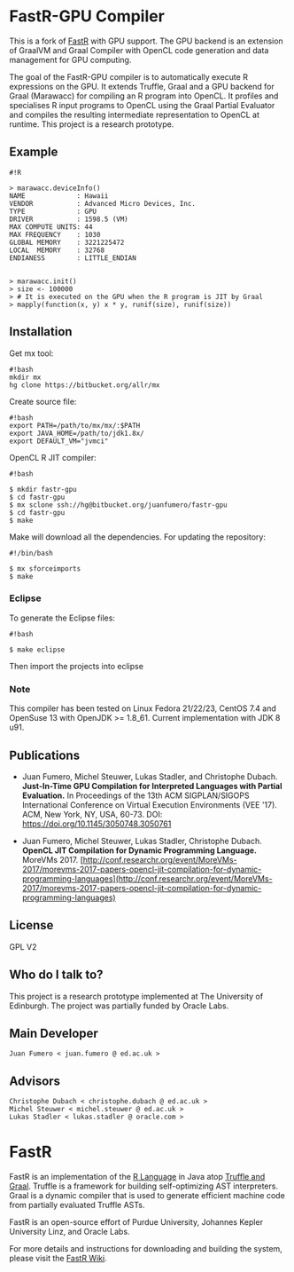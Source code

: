 # FastR-GPU Compiler 

This is a fork of [FastR](https://bitbucket.org/allr/fastr/) with GPU support. 
The GPU backend is an extension of GraalVM and Graal Compiler with OpenCL code generation
and data management for GPU computing. 

The goal of the FastR-GPU compiler is to automatically execute R expressions on the GPU.
It extends Truffle, Graal and a GPU backend for Graal (Marawacc) for compiling an R program
into OpenCL. It profiles and specialises R input programs to OpenCL using the Graal Partial 
Evaluator and compiles the resulting intermediate representation to OpenCL at runtime.
This project is a research prototype. 

## Example


```
#!R

> marawacc.deviceInfo()
NAME             : Hawaii
VENDOR           : Advanced Micro Devices, Inc.
TYPE             : GPU
DRIVER           : 1598.5 (VM)
MAX COMPUTE UNITS: 44
MAX FREQUENCY    : 1030
GLOBAL MEMORY    : 3221225472
LOCAL  MEMORY    : 32768
ENDIANESS        : LITTLE_ENDIAN


> marawacc.init()
> size <- 100000
> # It is executed on the GPU when the R program is JIT by Graal
> mapply(function(x, y) x * y, runif(size), runif(size)) 

```

## Installation

Get mx tool:

```
#!bash
mkdir mx
hg clone https://bitbucket.org/allr/mx

```

Create source file: 

```
#!bash
export PATH=/path/to/mx/mx/:$PATH
export JAVA_HOME=/path/to/jdk1.8x/
export DEFAULT_VM="jvmci"
```


OpenCL R JIT compiler:

```
#!bash

$ mkdir fastr-gpu
$ cd fastr-gpu
$ mx sclone ssh://hg@bitbucket.org/juanfumero/fastr-gpu
$ cd fastr-gpu
$ make 
```

Make will download all the dependencies. 
For updating the repository:

```
#!/bin/bash 

$ mx sforceimports
$ make

```

### Eclipse 

To generate the Eclipse files:

```
#!bash

$ make eclipse 

```

Then import the projects into eclipse 

### Note

This compiler has been tested on Linux Fedora 21/22/23, CentOS 7.4 and OpenSuse 13 with OpenJDK >= 1.8_61.
Current implementation with JDK 8 u91.


## Publications 

- Juan Fumero, Michel Steuwer, Lukas Stadler, and Christophe Dubach.  **Just-In-Time GPU Compilation for Interpreted Languages with Partial Evaluation.** In Proceedings of the 13th ACM SIGPLAN/SIGOPS International Conference on Virtual Execution Environments (VEE '17). ACM, New York, NY, USA, 60-73. DOI: https://doi.org/10.1145/3050748.3050761 

- Juan Fumero, Michel Steuwer, Lukas Stadler, Christophe Dubach. **OpenCL JIT Compilation for Dynamic Programming Language.** MoreVMs 2017. [http://conf.researchr.org/event/MoreVMs-2017/morevms-2017-papers-opencl-jit-compilation-for-dynamic-programming-languages](http://conf.researchr.org/event/MoreVMs-2017/morevms-2017-papers-opencl-jit-compilation-for-dynamic-programming-languages)


## License

GPL V2

## Who do I talk to?

This project is a research prototype implemented at The University of Edinburgh. 
The project was partially funded by Oracle Labs.

## Main Developer

    Juan Fumero < juan.fumero @ ed.ac.uk >

## Advisors

    Christophe Dubach < christophe.dubach @ ed.ac.uk >
    Michel Steuwer < michel.steuwer @ ed.ac.uk >
	Lukas Stadler < lukas.stadler @ oracle.com >


# FastR

FastR is an implementation of the [R Language](http://www.r-project.org/) in Java atop [Truffle and Graal](http://openjdk.java.net/projects/graal/).
Truffle is a framework for building self-optimizing AST interpreters.
Graal is a dynamic compiler that is used to generate efficient machine code from partially evaluated Truffle ASTs.

FastR is an open-source effort of Purdue University, Johannes Kepler University Linz, and Oracle Labs.

For more details and instructions for downloading and building the system, please visit the [FastR Wiki](https://bitbucket.org/allr/fastr/wiki/Home).
